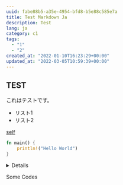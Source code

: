 ```yaml
---
uuid: fabe88b5-a35e-4954-bfd8-b5e88c585e7a
title: Test Markdown Ja
description: Test
lang: ja
category: c1
tags:
  - "1"
  - "2"
created_at: "2022-01-10T16:23:29+00:00"
updated_at: "2022-03-05T10:59:39+00:00"
---
```


## TEST

これはテストです。

- リスト1
- リスト2

[self](test_post.md)

```rust
fn main() {
    println!("Hello World")
}
```

<summary>

<details>RUN</details>

Some Codes

</summary>
